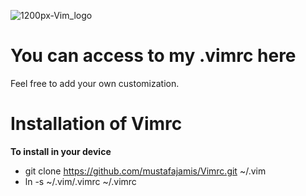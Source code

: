 ![1200px-Vim_logo](https://github.com/mustafajamis/Vimrc/assets/39936262/4fa31c29-7166-46cd-810a-c04f66b07ee5)


# You can access to my .vimrc here
Feel free to add your own customization.
# Installation of Vimrc
**To install in your device**

* git clone https://github.com/mustafajamis/Vimrc.git ~/.vim
* ln -s ~/.vim/.vimrc ~/.vimrc
